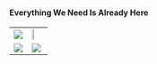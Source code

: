 <h4> Everything We Need Is Already Here </h4>
<table>
  <tr>
    <td>
      <a href="https://github.com/unkn0w7n" target="blank">
        <img src="https://streak-stats.demolab.com/?user=unkn0w7n"/>
      </a>
    </td>
    <td>
      <a href="https://github.com/unkn0w7n" target="blank">
        <img width="23%" height="23%" src="https://github.com/drknzz/GitHub-Achievements/blob/main/Media/Badges/Pull-Shark/GIF/PullShark_Animated.gif"/>
      </a>
    </td>
  </tr>
  <tr>
    <td>
      <a href="https://github.com/unkn0w7n" target="blank">
        <img src="https://github-readme-stats.vercel.app/api?username=unkn0w7n&show_icons=true"/>
      </a>
    </td>
    <td>
      <a href="https://github.com/unkn0w7n" target="blank">
        <img src="https://github-profile-trophy.vercel.app/?username=unkn0w7n&rank=S"/>
      </a>
    </td>
  </tr>
</table>
<!---
unkn0w7n/unkn0w7n is a ✨ special ✨ repository because its `README.md` (this file) appears on your GitHub profile.
You can click the Preview link to take a look at your changes.
--->
